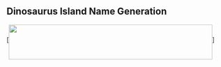 ## Dinosaurus Island Name Generation

[<img align='middle' src="docs/1.nndp_title.jpg" width="467" height="80">]
